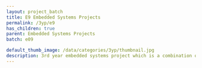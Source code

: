 ```yaml
---
layout: project_batch
title: E9 Embedded Systems Projects
permalink: /3yp/e9
has_children: true
parent: Embedded Systems Projects
batch: e09

default_thumb_image: /data/categories/3yp/thumbnail.jpg
description: 3rd year embedded systems project which is a combination of CO321, CO324 and CO325 courses
---
```


